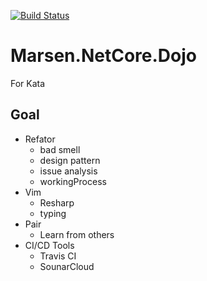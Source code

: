 [![Build Status](https://travis-ci.com/marsen/Marsen.NetCore.Dojo.svg?branch=master)](https://travis-ci.com/marsen/Marsen.NetCore.Dojo)

# Marsen.NetCore.Dojo
For Kata

## Goal
- Refator
  - bad smell
  - design pattern
  - issue analysis
  - workingProcess
- Vim
  - Resharp
  - typing
- Pair
  - Learn from others  
- CI/CD Tools
  - Travis CI
  - SounarCloud